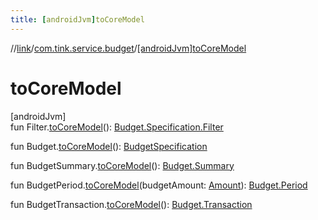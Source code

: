 ```yaml
---
title: [androidJvm]toCoreModel
---
```

//[link](../../index.html)/[com.tink.service.budget](index.html)/[[androidJvm]toCoreModel]([android-jvm]to-core-model.html)



# toCoreModel



[androidJvm]\
fun Filter.[toCoreModel]([android-jvm]to-core-model.html)(): [Budget.Specification.Filter](../com.tink.model.budget/[android-jvm]-budget/-specification/-filter/index.html)

fun Budget.[toCoreModel]([android-jvm]to-core-model.html)(): [BudgetSpecification](../com.tink.model.budget/index.html#1357535401%2FClasslikes%2F-812656150)

fun BudgetSummary.[toCoreModel]([android-jvm]to-core-model.html)(): [Budget.Summary](../com.tink.model.budget/[android-jvm]-budget/-summary/index.html)

fun BudgetPeriod.[toCoreModel]([android-jvm]to-core-model.html)(budgetAmount: [Amount](../com.tink.model.misc/[android-jvm]-amount/index.html)): [Budget.Period](../com.tink.model.budget/[android-jvm]-budget/-period/index.html)

fun BudgetTransaction.[toCoreModel]([android-jvm]to-core-model.html)(): [Budget.Transaction](../com.tink.model.budget/[android-jvm]-budget/-transaction/index.html)




